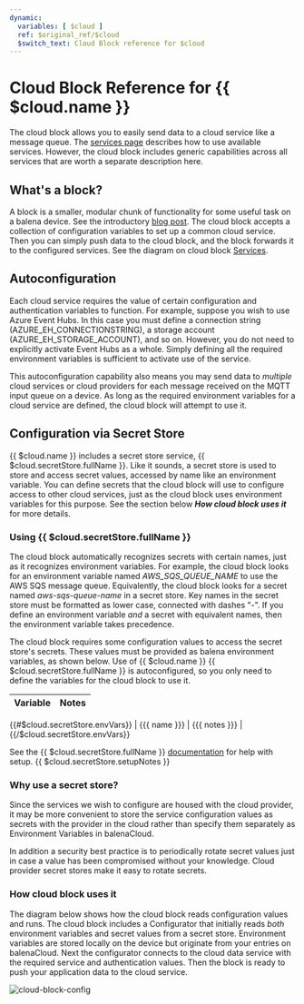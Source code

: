```yaml
---
dynamic:
  variables: [ $cloud ]
  ref: $original_ref/$cloud
  $switch_text: Cloud Block reference for $cloud
---
```

# Cloud Block Reference for {{ $cloud.name }}

The cloud block allows you to easily send data to a cloud service like a message queue. The [services page](cloud-block/aws) describes how to use available services. However, the cloud block includes generic capabilities across all services that are worth a separate description here.

## What's a block?
A block is a smaller, modular chunk of functionality for some useful task on a balena device. See the introductory [blog post](https://www.balena.io/blog/introducing-balenablocks-jumpstart-your-iot-app-development/). The cloud block accepts a collection of configuration variables to set up a common cloud service. Then you can simply push data to the cloud block, and the block forwards it to the configured services. See the diagram on cloud block [Services](/learn/develop/integrations/cloud-block-services/{{$cloud.id}}/).

## Autoconfiguration
Each cloud service requires the value of certain configuration and authentication variables to function. For example, suppose you wish to use Azure Event Hubs. In this case you must define a connection string (AZURE_EH_CONNECTIONSTRING), a storage account (AZURE_EH_STORAGE_ACCOUNT), and so on. However, you do not need to explicitly activate Event Hubs as a whole. Simply defining all the required environment variables is sufficient to activate use of the service.

This autoconfiguration capability also means you may send data to *multiple* cloud services or cloud providers for each message received on the MQTT input queue on a device. As long as the required environment variables for a cloud service are defined, the cloud block will attempt to use it.

## Configuration via Secret Store

{{ $cloud.name }} includes a secret store service, {{ $cloud.secretStore.fullName }}. Like it sounds, a secret store is used to store and access secret values, accessed by name like an environment variable. You can define secrets that the cloud block will use to configure access to other cloud services, just as the cloud block uses environment variables for this purpose. See the section below ***How cloud block uses it*** for more details.

### Using {{ $cloud.secretStore.fullName }}
The cloud block automatically recognizes secrets with certain names, just as it recognizes environment variables. For example, the cloud block looks for an environment variable named *AWS_SQS_QUEUE_NAME* to use the AWS SQS message queue. Equivalently, the cloud block looks for a secret named *aws-sqs-queue-name* in a secret store. Key names in the secret store must be formatted as lower case, connected with dashes "-". If you define an environment variable *and* a secret with equivalent names, then the environment variable takes precedence.

The cloud block requires some configuration values to access the secret store's secrets. These values must be provided as balena environment variables, as shown below. Use of {{ $cloud.name }} {{ $cloud.secretStore.fullName }} is autoconfigured, so you only need to define the variables for the cloud block to use it.

| Variable                | Notes                                                                             |
|-------------------------|-----------------------------------------------------------------------------------|
{{#$cloud.secretStore.envVars}}
   | {{{ name }}}              | {{{ notes }}}                              |
{{/$cloud.secretStore.envVars}}

See the {{ $cloud.secretStore.fullName }} [documentation]({{$cloud.secretStore.docUrl}}) for help with setup. {{ $cloud.secretStore.setupNotes }}

### Why use a secret store?

Since the services we wish to configure are housed with the cloud provider, it may be more convenient to store the service configuration values as secrets with the provider in the cloud rather than specify them separately as Environment Variables in balenaCloud.

In addition a security best practice is to periodically rotate secret values just in case a value has been compromised without your knowledge. Cloud provider secret stores make it easy to rotate secrets.

### How cloud block uses it

The diagram below shows how the cloud block reads configuration values and runs. The cloud block includes a Configurator that initially reads *both* environment variables and secret values from a secret store. Environment variables are stored locally on the device but originate from your entries on balenaCloud. Next the configurator connects to the cloud data service with the required service and authentication values. Then the block is ready to push your application data to the cloud service.

![cloud-block-config](/img/integrations/cloud-block/cloud-block-configuration.png)
